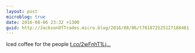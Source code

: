 ```yaml
---
layout: post
microblog: true
date: 2016-08-06 23:32 +1300
guid: http://JacksonOfTrades.micro.blog/2016/08/06/t761872525127188481.html
---
```

Iced coffee for the people [t.co/2wFnhT1Lj...](https://t.co/2wFnhT1LjA)
